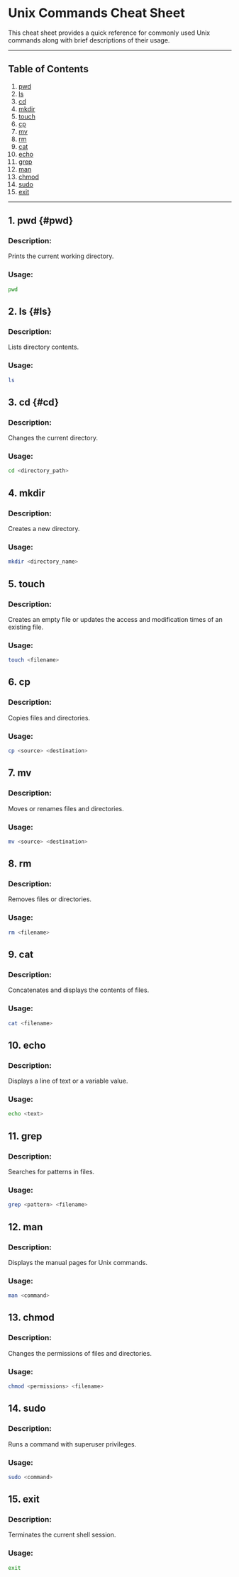 # Unix Commands Cheat Sheet

This cheat sheet provides a quick reference for commonly used Unix commands along with brief descriptions of their usage.

---

## Table of Contents

1. [pwd](#pwd)
2. [ls](#ls)
3. [cd](#cd)
4. [mkdir](#mkdir)
5. [touch](#touch)
6. [cp](#cp)
7. [mv](#mv)
8. [rm](#rm)
9. [cat](#cat)
10. [echo](#echo)
11. [grep](#grep)
12. [man](#man)
13. [chmod](#chmod)
14. [sudo](#sudo)
15. [exit](#exit)


---

## 1. pwd {#pwd}

### Description:

Prints the current working directory.

### Usage:

```bash
pwd
```

## 2. ls {#ls}

### Description:

Lists directory contents.

### Usage:

```bash
ls
```

## 3. cd <directory> {#cd}

### Description:

Changes the current directory.

### Usage:

```bash
cd <directory_path>
```

## 4. mkdir

### Description:

Creates a new directory.

### Usage:

```bash
mkdir <directory_name>
```

## 5. touch

### Description:

Creates an empty file or updates the access and modification times of an existing file.

### Usage:

```bash
touch <filename>
```

## 6. cp

### Description:

Copies files and directories.

### Usage:

```bash
cp <source> <destination>
```

## 7. mv

### Description:

Moves or renames files and directories.

### Usage:

```bash
mv <source> <destination>
```

## 8. rm

### Description:

Removes files or directories.

### Usage:

```bash
rm <filename>
```

## 9. cat

### Description:

Concatenates and displays the contents of files.

### Usage:

```bash
cat <filename>
```

## 10. echo

### Description:

Displays a line of text or a variable value.

### Usage:

```bash
echo <text>
```

## 11. grep

### Description:

Searches for patterns in files.

### Usage:

```bash
grep <pattern> <filename>
```

## 12. man

### Description:

Displays the manual pages for Unix commands.

### Usage:

```bash
man <command>
```

## 13. chmod

### Description:

Changes the permissions of files and directories.

### Usage:

```bash
chmod <permissions> <filename>
```

## 14. sudo

### Description:

Runs a command with superuser privileges.

### Usage:

```bash
sudo <command>
```

## 15. exit

### Description:

Terminates the current shell session.

### Usage:

```bash
exit
```
